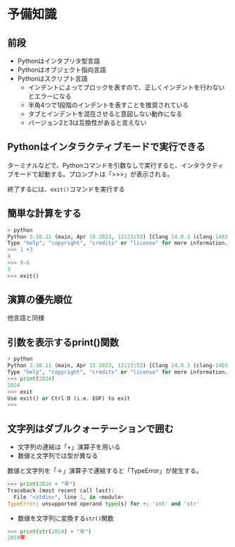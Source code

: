 # 予備知識

## 前段

- Pythonはインタプリタ型言語
- Pythonはオブジェクト指向言語
- Pythonはスクリプト言語
  - インデントによってブロックを表すので、正しくインデントを行わないとエラーになる
  - 半角4つで1段階のインデントを表すことを推奨されている
  - タブとインデントを混在させると意図しない動作になる
  - バージョン2と3は互換性があると言えない

## Pythonはインタラクティブモードで実行できる

ターミナルなどで、Pythonコマンドを引数なしで実行すると、インタラクティブモードで起動する。プロンプトは「>>>」が表示される。

終了するには、`exit()`コマンドを実行する

## 簡単な計算をする

```python
> python
Python 3.10.11 (main, Apr 15 2023, 12:23:53) [Clang 14.0.3 (clang-1403.0.22.14.1)] on darwin
Type "help", "copyright", "credits" or "license" for more information.
>>> 1 +3
4
>>> 9-6
3
>>> exit()
```

## 演算の優先順位

他言語と同様

## 引数を表示するprint()関数

```python
> python
Python 3.10.11 (main, Apr 15 2023, 12:23:53) [Clang 14.0.3 (clang-1403.0.22.14.1)] on darwin
Type "help", "copyright", "credits" or "license" for more information.
>>> print(2024)
2024
>>> exit
Use exit() or Ctrl-D (i.e. EOF) to exit
>>> 
```

## 文字列はダブルクォーテーションで囲む

- 文字列の連結は「+」演算子を用いる
- 数値と文字列では型が異なる

数値と文字列を「＋」演算子で連結すると「TypeError」が発生する。

```python
>>> print(2024 + "年")
Traceback (most recent call last):
  File "<stdin>", line 1, in <module>
TypeError: unsupported operand type(s) for +: 'int' and 'str'
```

- 数値を文字列に変換する`str()`関数

```python
>>> print(str(2024) + "年")
2024年
```

